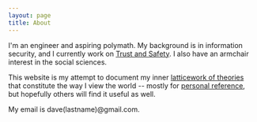 ```yaml
---
layout: page
title: About
---
```


I'm an engineer and aspiring polymath. My background is in information security, and I currently work on [Trust and Safety](https://cyber.fsi.stanford.edu/io/content/sio-trust-and-safety-project). I also have an armchair interest in the social sciences.

This website is my attempt to document my inner [latticework of theories](https://fs.blog/munger-worldly-wisdom/) that constitute the way I view the world -- mostly for [personal reference](https://blog.nindalf.com/posts/writing-helps-me-think/), but hopefully others will find it useful as well.

My email is dave(lastname)@gmail.com.